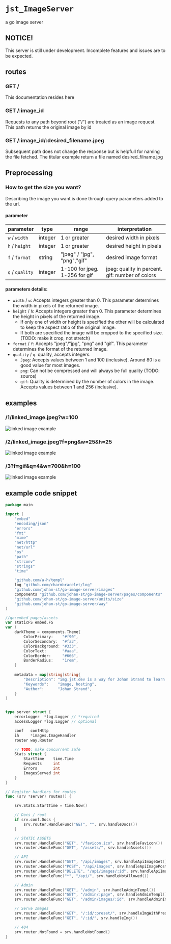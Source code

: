 # `jst_ImageServer`

a go image server

## NOTICE!

This server is still under development. Incomplete features and issues are to be expected.

## routes

### GET /

This documentation resides here

### GET /:image_id

Requests to any path beyond root ("/") are treated as an image request.
This path returns the original image by id

### GET /:image_id/:desired_filename.jpeg

Subsequent path does not change the response but is helpfull for naming the file fetched.
The titular example return a file named desired_filname.jpg

## Preprocessing

### How to get the size you want?

Describing the image you want is done through query parameters added to the url.

#### parameter

| parameter       | type    | range                         | interpretation                                  |
| --------------- | ------- | ----------------------------- | ----------------------------------------------- |
| `w` / `width`   | integer | 1 or greater                  | desired width in pixels                         |
| `h` / `height`  | integer | 1 or greater                  | desired height in pixels                        |
| `f` / `format`  | string  | "jpeg" / "jpg", "png","gif"   | desired image format                            |
| `q` / `quality` | integer | 1-100 for jpeg. 1-256 for gif | jpeg: quality in percent. gif: number of colors |

#### parameters details:
- `width` / `w`: Accepts integers greater than 0. This parameter determines the width in pixels of the returned image. 
- `height` / `h`: Accepts integers greater than 0. This parameter determines the height in pixels of the returned image. 
  - If only one of width or height is specified the other will be calculated to keep the aspect ratio of the original image.
  - If both are specified the image will be cropped to the specified size. (TODO: make it crop, not stretch)
- `format` / `f`: Accepts "jpeg"/"jpg", "png" and "gif". This parameter determines the format of the returned image. 
- `quality` / `q`: quality, accepts integers. 
  - `Jpeg`: Accepts values between 1 and 100 (inclusive). Around 80 is a good value for most images.
  - `png`: Can not be compressed and will always be full quality (TODO: source)
  - `gif`: Quality is determined by the number of colors in the image. Accepts values between 1 and 256 (inclusive).



## examples

### /1/linked_image.jpeg?w=100
![linked image example](/1/linked_image.jpeg?w=200)


### /2/linked_image.jpeg?f=png&w=25&h=25
![linked image example](/2/linked_image.jpeg?f=png&w=250&h=250)

### /3?f=gif&q=4&w=700&h=100
![linked image example](/3?f=gif&q=4&w=700&h=100)


## example code snippet

```go
package main

import (
	"embed"
	"encoding/json"
	"errors"
	"fmt"
	"mime"
	"net/http"
	"net/url"
	"os"
	"path"
	"strconv"
	"strings"
	"time"

	"github.com/a-h/templ"
	log "github.com/charmbracelet/log"
	"github.com/johan-st/go-image-server/images"
	components "github.com/johan-st/go-image-server/pages/components"
	"github.com/johan-st/go-image-server/units/size"
	"github.com/johan-st/go-image-server/way"
)

//go:embed pages/assets
var staticFS embed.FS
var (
	darkTheme = components.Theme{
		ColorPrimary:    "#f90",
		ColorSecondary:  "#fa3",
		ColorBackground: "#333",
		ColorText:       "#aaa",
		ColorBorder:     "#666",
		BorderRadius:    "1rem",
	}
	
	metadata = map[string]string{
		"Description": "img.jst.dev is a way for Johan Strand to learn more Go and web development.",
		"Keywords":    "image, hosting",
		"Author":      "Johan Strand",
	}
)


type server struct {
	errorLogger  *log.Logger // *required
	accessLogger *log.Logger // optional

	conf   confHttp
	ih     *images.ImageHandler
	router way.Router

	// TODO: make concurrent safe
	Stats struct {
		StartTime    time.Time
		Requests     int
		Errors       int
		ImagesServed int
	}
}

// Register handlers for routes
func (srv *server) routes() {

	srv.Stats.StartTime = time.Now()

	// Docs / root
	if srv.conf.Docs {
		srv.router.HandleFunc("GET", "", srv.handleDocs())
	}

	// STATIC ASSETS
	srv.router.HandleFunc("GET", "/favicon.ico", srv.handleFavicon())
	srv.router.HandleFunc("GET", "/assets/", srv.handleAssets())

	// API
	srv.router.HandleFunc("GET", "/api/images", srv.handleApiImageGet())
	srv.router.HandleFunc("POST", "/api/images", srv.handleApiImagePost())
	srv.router.HandleFunc("DELETE", "/api/images/:id", srv.handleApiImageDelete())
	srv.router.HandleFunc("*", "/api/", srv.handleNotAllowed())

	// Admin
	srv.router.HandleFunc("GET", "/admin", srv.handleAdminTempl())
	srv.router.HandleFunc("GET", "/admin/:page", srv.handleAdminTempl())
	srv.router.HandleFunc("GET", "/admin/images/:id", srv.handleAdminImage())

	// Serve Images
	srv.router.HandleFunc("GET", "/:id/:preset/", srv.handleImgWithPreset())
	srv.router.HandleFunc("GET", "/:id/", srv.handleImg())

	// 404
	srv.router.NotFound = srv.handleNotFound()
}
```
